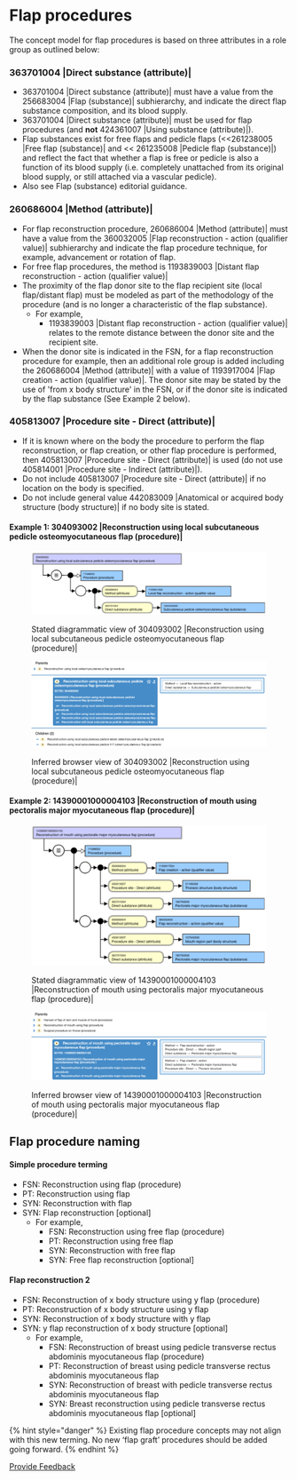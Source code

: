 # Flap procedures

The concept model for flap procedures is based on three attributes in a role group as outlined below:

### 363701004 |Direct substance (attribute)|

* 363701004 |Direct substance (attribute)| must have a value from the 256683004 |Flap (substance)| subhierarchy, and indicate the direct flap substance composition, and its blood supply.
* 363701004 |Direct substance (attribute)| must be used for flap procedures (and **not** 424361007 |Using substance (attribute)|).
* Flap substances exist for free flaps and pedicle flaps (<<261238005 |Free flap (substance)| and << 261235008 |Pedicle flap (substance)|) and reflect the fact that whether a flap is free or pedicle is also a function of its blood supply (i.e. completely unattached from its original blood supply, or still attached via a vascular pedicle).
* Also see Flap (substance) editorial guidance.

### 260686004 |Method (attribute)|

* For flap reconstruction procedure, 260686004 |Method (attribute)| must have a value from the 360032005 |Flap reconstruction - action (qualifier value)| subhierarchy and indicate the flap procedure technique, for example, advancement or rotation of flap.
* For free flap procedures, the method is 1193839003 |Distant flap reconstruction - action (qualifier value)|
* The proximity of the flap donor site to the flap recipient site (local flap/distant flap) must be modeled as part of the methodology of the procedure (and is no longer a characteristic of the flap substance).
  * For example,
    * 1193839003 |Distant flap reconstruction - action (qualifier value)| relates to the remote distance between the donor site and the recipient site.
* When the donor site is indicated in the FSN, for a flap reconstruction procedure for example, then an additional role group is added including the 260686004 |Method (attribute)| with a value of 1193917004 |Flap creation - action (qualifier value)|. The donor site may be stated by the use of 'from x body structure' in the FSN, or if the donor site is indicated by the flap substance (See Example 2 below).

### 405813007 |Procedure site - Direct (attribute)|

* If it is known where on the body the procedure to perform the flap reconstruction, or flap creation, or other flap procedure is performed, then 405813007 |Procedure site - Direct (attribute)| is used (do not use 405814001 |Procedure site - Indirect (attribute)|).
* Do not include 405813007 |Procedure site - Direct (attribute)| if no location on the body is specified.
* Do not include general value 442083009 |Anatomical or acquired body structure (body structure)| if no body site is stated.

#### Example 1: 304093002 |Reconstruction using local subcutaneous pedicle osteomyocutaneous flap (procedure)|

<figure><img src="../../../../../.gitbook/assets/image (8) (1).png" alt=""><figcaption><p>Stated diagrammatic view of 304093002 |Reconstruction using local subcutaneous pedicle osteomyocutaneous flap (procedure)|</p></figcaption></figure>

<figure><img src="../../../../../.gitbook/assets/image (9) (1).png" alt=""><figcaption><p>Inferred browser view of 304093002 |Reconstruction using local subcutaneous pedicle osteomyocutaneous flap (procedure)|</p></figcaption></figure>

#### Example 2: 14390001000004103 |Reconstruction of mouth using pectoralis major myocutaneous flap (procedure)|

<figure><img src="../../../../../.gitbook/assets/image (10) (1).png" alt=""><figcaption><p>Stated diagrammatic view of 14390001000004103 |Reconstruction of mouth using pectoralis major myocutaneous flap (procedure)|</p></figcaption></figure>

<figure><img src="../../../../../.gitbook/assets/image (11) (1).png" alt=""><figcaption><p>Inferred browser view of 14390001000004103 |Reconstruction of mouth using pectoralis major myocutaneous flap (procedure)|</p></figcaption></figure>

## Flap procedure naming

#### Simple procedure terming <a href="#simple-procedure-terming" id="simple-procedure-terming"></a>

* FSN: Reconstruction using flap (procedure)
* PT: Reconstruction using flap
* SYN: Reconstruction with flap
* SYN: Flap reconstruction \[optional]
  * For example,
    * FSN: Reconstruction using free flap (procedure)
    * PT: Reconstruction using free flap
    * SYN: Reconstruction with free flap
    * SYN: Free flap reconstruction \[optional]

#### Flap reconstruction 2 <a href="#flap-reconstruction-2" id="flap-reconstruction-2"></a>

* FSN: Reconstruction of x body structure using y flap (procedure)
* PT: Reconstruction of x body structure using y flap
* SYN: Reconstruction of x body structure with y flap
* SYN: y flap reconstruction of x body structure \[optional]
  * For example,
    * FSN: Reconstruction of breast using pedicle transverse rectus abdominis myocutaneous flap (procedure)
    * PT: Reconstruction of breast using pedicle transverse rectus abdominis myocutaneous flap
    * SYN: Reconstruction of breast with pedicle transverse rectus abdominis myocutaneous flap
    * SYN: Breast reconstruction using pedicle transverse rectus abdominis myocutaneous flap \[optional]

{% hint style="danger" %}
Existing flap procedure concepts may not align with this new terming. No new ‘flap graft’ procedures should be added going forward.
{% endhint %}

<a href="https://docs.google.com/forms/d/e/1FAIpQLScTmbZIf0UEQwYDkY27EEWBkaiYkHSbR0_9DmFrMLXoQLyL7Q/viewform?usp=pp_url&#x26;entry.1767247133=SCT+Editorial+Guide&#x26;entry.670899847=Flap%20procedures" class="button primary">Provide Feedback</a>
